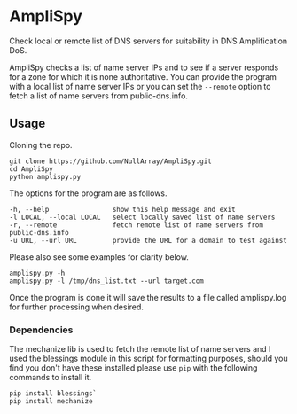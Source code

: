 # AmpliSpy
Check local or remote list of DNS servers for suitability in DNS Amplification DoS.

AmpliSpy checks a list of name server IPs and to see if a server responds for a zone for which it is none authoritative. You can provide the program with a local list of name server IPs or you can set the `--remote` option to fetch a list of name servers from public-dns.info.

## Usage

Cloning the repo.

```
git clone https://github.com/NullArray/AmpliSpy.git
cd AmpliSpy
python amplispy.py
```
The options for the program are as follows.

```
-h, --help                show this help message and exit
-l LOCAL, --local LOCAL   select locally saved list of name servers
-r, --remote              fetch remote list of name servers from public-dns.info
-u URL, --url URL         provide the URL for a domain to test against
```

Please also see some examples for clarity below.

```
amplispy.py -h
amplispy.py -l /tmp/dns_list.txt --url target.com 
```

Once the program is done it will save the results to a file called amplispy.log for further processing when desired.

### Dependencies

The mechanize lib is used to fetch the remote list of name servers and I used the blessings module in this script for formatting purposes, should you find you don't have these installed please use `pip` with the following commands to install it.

```
pip install blessings`
pip install mechanize
```
